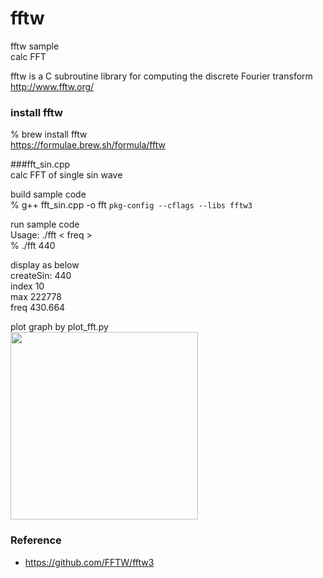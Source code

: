 fftw
===============

fftw sample <br/>
calc FFT <br/>

fftw is a C subroutine library for computing the discrete Fourier transform <br/>
http://www.fftw.org/ <br/>

###  install fftw
% brew install fftw <br/>
https://formulae.brew.sh/formula/fftw <br/>

###fft_sin.cpp <br/>
calc FFT of single sin wave <br/>

build sample code <br/>
% g++ fft_sin.cpp -o fft `pkg-config --cflags --libs fftw3` <br/>

run sample code  <br/>
Usage: ./fft \< freq \>  <br/>
%  ./fft 440<br/>

display as below <br/>
createSin: 440 <br/>
index 10 <br/>
max 222778 <br/>
freq 430.664 <br/>

plot graph by plot_fft.py <br/>
<image src="https://raw.githubusercontent.com/ohwada/MAC_cpp_Samples/master/fftw/result/plot_fft_sin_440.png" width="300" /><br/>


### Reference <br/>
- https://github.com/FFTW/fftw3

